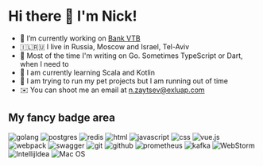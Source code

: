 # Hi there 👋 I'm Nick!


- 🔭 I’m currently working on [Bank VTB](https://vtb.ru)
- 🇮🇱🇷🇺 I live in Russia, Moscow and Israel, Tel-Aviv
- 🤖  Most of the time I'm writing on Go. Sometimes TypeScript or Dart, when I need to
- 🌱 I am currently learning Scala and Kotlin
- 🚀 I am trying to run my pet projects but I am running out of time
- ✉️ You can shoot me an email at n.zaytsev@exluap.com

## My fancy badge area
![golang](https://img.shields.io/badge/go-%2300ADD8.svg?&style=for-the-badge&logo=go&logoColor=white) ![postgres](https://img.shields.io/badge/postgres-%23316192.svg?&style=for-the-badge&logo=postgresql&logoColor=white) ![redis](https://img.shields.io/badge/redis%20-%23CC0000.svg?&style=for-the-badge&logo=redis&logoColor=white) ![html](https://img.shields.io/badge/html%20-%23E34F26.svg?&style=for-the-badge&logo=html5&logoColor=white) ![javascript](https://img.shields.io/badge/javascript%20-%23323330.svg?&style=for-the-badge&logo=javascript&logoColor=%23F7DF1E) ![css](https://img.shields.io/badge/css%20-%231572B6.svg?&style=for-the-badge&logo=css3&logoColor=white) ![vue.js](https://img.shields.io/badge/vuejs%20-%2335495e.svg?&style=for-the-badge&logo=vue.js&logoColor=%234FC08D) ![webpack](https://img.shields.io/badge/webpack%20-%238DD6F9.svg?&style=for-the-badge&logo=webpack&logoColor=black) ![swagger](https://img.shields.io/badge/swagger-%2385EA2D.svg?&style=for-the-badge&logo=swagger&logoColor=black) ![git](https://img.shields.io/badge/git%20-%23F05033.svg?&style=for-the-badge&logo=git&logoColor=white) ![github](https://img.shields.io/badge/github%20actions%20-%232671E5.svg?&style=for-the-badge&logo=github%20actions&logoColor=white) ![prometheus](https://img.shields.io/badge/prometheus%20-%23E6522C.svg?&style=for-the-badge&logo=prometheus&logoColor=white) ![kafka](https://img.shields.io/badge/kafka%20-%23000000.svg?&style=for-the-badge&logo=apache%20kafka&logoColor=white) ![WebStorm](https://img.shields.io/badge/webstorm%20-%23000000.svg?&style=for-the-badge&logo=webstorm&logoColor=white) ![IntellijIdea](https://img.shields.io/badge/intellij%20idea%20-%23000000.svg?&style=for-the-badge&logo=intellij%20idea&logoColor=white) ![Mac OS](https://img.shields.io/badge/MacOS%20-%23000000.svg?&style=for-the-badge&logo=apple&logoColor=white)
